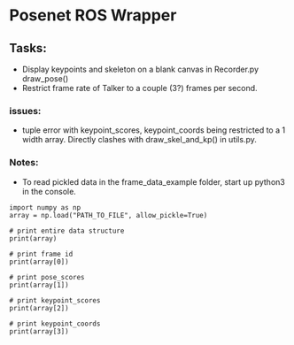 # Posenet ROS Wrapper
## Tasks:
* Display keypoints and skeleton on a blank canvas in Recorder.py draw_pose()
* Restrict frame rate of Talker to a couple (3?) frames per second.
### issues:
* tuple error with keypoint_scores, keypoint_coords being restricted to a 1 width array. Directly clashes with draw_skel_and_kp() in utils.py.
### Notes:
* To read pickled data in the frame_data_example folder, start up python3 in the console.

```
import numpy as np
array = np.load("PATH_TO_FILE", allow_pickle=True)

# print entire data structure
print(array)

# print frame id
print(array[0])

# print pose_scores
print(array[1])

# print keypoint_scores
print(array[2])

# print keypoint_coords
print(array[3])
```

